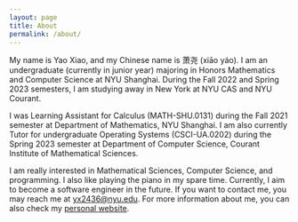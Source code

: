 ```yaml
---
layout: page
title: About
permalink: /about/
---
```


My name is Yao Xiao, and my Chinese name is 萧尧 (xiāo yáo). I am an undergraduate (currently in junior year) majoring in Honors Mathematics and Computer Science at NYU Shanghai. During the Fall 2022 and Spring 2023 semesters, I am studying away in New York at NYU CAS and NYU Courant.

I was Learning Assistant for Calculus (MATH-SHU.0131) during the Fall 2021 semester at Department of Mathematics, NYU Shanghai. I am also currently Tutor for undergraduate Operating Systems (CSCI-UA.0202) during the Spring 2023 semester at Department of Computer Science, Courant Institute of Mathematical Sciences.

I am really interested in Mathematical Sciences, Computer Science, and programming. I also like playing the piano in my spare time. Currently, I aim to become a software engineer in the future. If you want to contact me, you may reach me at <yx2436@nyu.edu>. For more information about me, you can also check my [personal website](https://charlie-xiao.github.io).